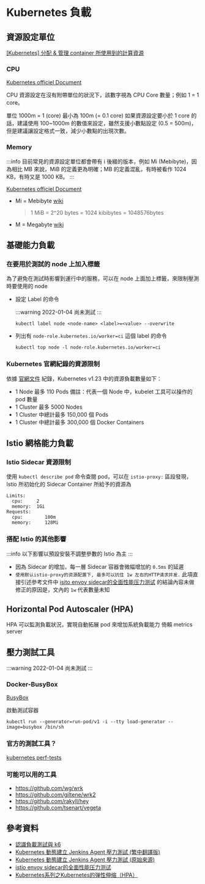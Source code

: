 # Kubernetes 負載

## 資源設定單位

[[Kubernetes] 分配 & 管理 container 所使用到的計算資源](https://godleon.github.io/blog/Kubernetes/k8s-Scheduling-Manage-Compute-Resource-for-Container/)

### CPU

[Kubernetes officiel Document](https://kubernetes.io/docs/concepts/configuration/manage-resources-containers/#meaning-of-cpu)

CPU 資源設定在沒有附帶單位的狀況下，該數字視為 CPU Core 數量；例如 1 = 1 core。

單位 1000m = 1 (core)
最小為 100m (= 0.1 core)
如果資源設定要小於 1 core 的話，建議使用 100~1000m 的數值來設定，雖然支援小數點設定 (0.5 = 500m)，但是建議讓設定格式一致，減少小數點的出現次數。

### Memory

:::info
目前常見的資源設定單位都會帶有 i 後綴的版本，例如 Mi (Mebibyte)，因為相比 MB 來說，MiB 的定義更為明確；MB 的定義混亂，有時被看作 1024 KB，有時又是 1000 KB。
:::

[Kubernetes officiel Document](https://kubernetes.io/docs/concepts/configuration/manage-resources-containers/#meaning-of-memory)

* Mi = Mebibyte [wiki](https://zh.wikipedia.org/wiki/Mebibyte)
    > 1 MiB = 2^20 bytes = 1024 kibibytes = 1048576bytes
* M = Megabyte [wiki](https://zh.wikipedia.org/wiki/Megabyte)

## 基礎能力負載

### 在要用於測試的 node 上加入標籤

為了避免在測試時影響到運行中的服務，可以在 node 上面加上標籤，來限制壓測時要使用的 node

* 設定 Label 的命令

    :::warning
    2022-01-04 尚未測試
    :::
    
    ```bash=
    kubectl label node <node-name> <label>=<value> --overwrite
    ```

* 列出有 `node-role.kubernetes.io/worker=ci` 這個 label 的命令
    ```bash=
    kubectl top node -l node-role.kubernetes.io/worker=ci
    ```

### Kubernetes 官網紀錄的資源限制

依據 [官網文件](https://kubernetes.io/docs/setup/best-practices/cluster-large/) 紀錄，Kubernetes v1.23 中的資源負載數量如下：

* 1 Node 最多 110 Pods
    備註：代表一個 Node 中，kubelet 工具可以操作的 pod 數量
* 1 Cluster 最多 5000 Nodes
* 1 Cluster 中總計最多 150,000 個 Pods
* 1 Cluster 中總計最多 300,000 個 Docker Containers

## Istio 網格能力負載

### Istio Sidecar 資源限制

使用 `kubectl describe pod` 命令查閱 pod，可以在 `istio-proxy:` 區段發現，Istio 所初始化的 Sidecar Container 所給予的資源為

```
Limits:
  cpu:     2
  memory:  1Gi
Requests:
  cpu:        100m
  memory:     128Mi
```

### 搭配 Istio 的其他影響

:::info
以下影響以預設安裝不調整參數的 Istio 為主
:::

* 因為 Sidecar 的增加，每一層 Sidecar 容器會微幅增加約 `0.5ms` 的延遲
* `使用默认istio-proxy的资源配置下, 最多可以抗住 1w 左右的HTTP请求并发.` 
    此項直接引述參考文件中 [isito envoy sidecar的全面性能压力测试](http://xiaorui.cc/archives/7239) 的結論內容未做修正的原因是，文內的 `1w` 代表數量未知

## Horizontal Pod Autoscaler (HPA)

HPA 可以監測負載狀況，實現自動拓展 pod 來增加系統負載能力
倚賴 metrics server

## 壓力測試工具

:::warning
2022-01-04 尚未測試
:::

### Docker-BusyBox

[BusyBox](https://hub.docker.com/_/busybox)

啟動測試容器
```bash=
kubectl run --generator=run-pod/v1 -i --tty load-generator --image=busybox /bin/sh
```
### 官方的測試工具？

[kubernetes perf-tests](https://github.com/kubernetes/perf-tests)

### 可能可以用的工具

* https://github.com/wg/wrk
* https://github.com/giltene/wrk2
* https://github.com/rakyll/hey
* https://github.com/tsenart/vegeta

## 參考資料

* [認識負載測試與 k6](https://editor.leonh.space/2021/introduction-of-load-testing-and-k6/)
* [Kubernetes 動態建立 Jenkins Agent 壓力測試 (繁中翻譯版)](https://www.gushiciku.cn/pl/p99y/zh-tw)
* [Kubernetes 動態建立 Jenkins Agent 壓力測試 (原始來源)](https://www.chenshaowen.com/blog/the-stress-test-about-kubernetes-dynamically-creates-jenkins-agent.html)
* [istio envoy sidecar的全面性能压力测试](http://xiaorui.cc/archives/7239)
* [Kubernetes系列之Kubernetes的弹性伸缩（HPA）](https://blog.51cto.com/79076431/2475855)